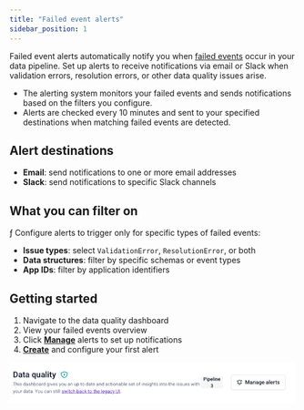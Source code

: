 ```yaml
---
title: "Failed event alerts"
sidebar_position: 1
---
```


Failed event alerts automatically notify you when [failed events](/docs/fundamentals/failed-events/index.md) occur in your data pipeline. Set up alerts to receive notifications via email or Slack when validation errors, resolution errors, or other data quality issues arise.

- The alerting system monitors your failed events and sends notifications based on the filters you configure. 
- Alerts are checked every 10 minutes and sent to your specified destinations when matching failed events are detected.

## Alert destinations

- **Email**: send notifications to one or more email addresses
- **Slack**: send notifications to specific Slack channels

## What you can filter on
ƒ
Configure alerts to trigger only for specific types of failed events:

- **Issue types**: select `ValidationError`, `ResolutionError`, or both
- **Data structures**: filter by specific schemas or event types
- **App IDs**: filter by application identifiers

## Getting started

1. Navigate to the data quality dashboard
2. View your failed events overview
3. Click **[Manage](/docs/data-product-studio/data-quality/failed-events/monitoring-failed-events/alerts/failed-event-alerts/managing-alerts/index.md)** alerts to set up notifications
4. **[Create](/docs/data-product-studio/data-quality/failed-events/monitoring-failed-events/alerts/failed-event-alerts/creating-alerts/index.md)** and configure your first alert

![Data Quality Dashboard overview](images/dq_manage_alerts_button.png)
